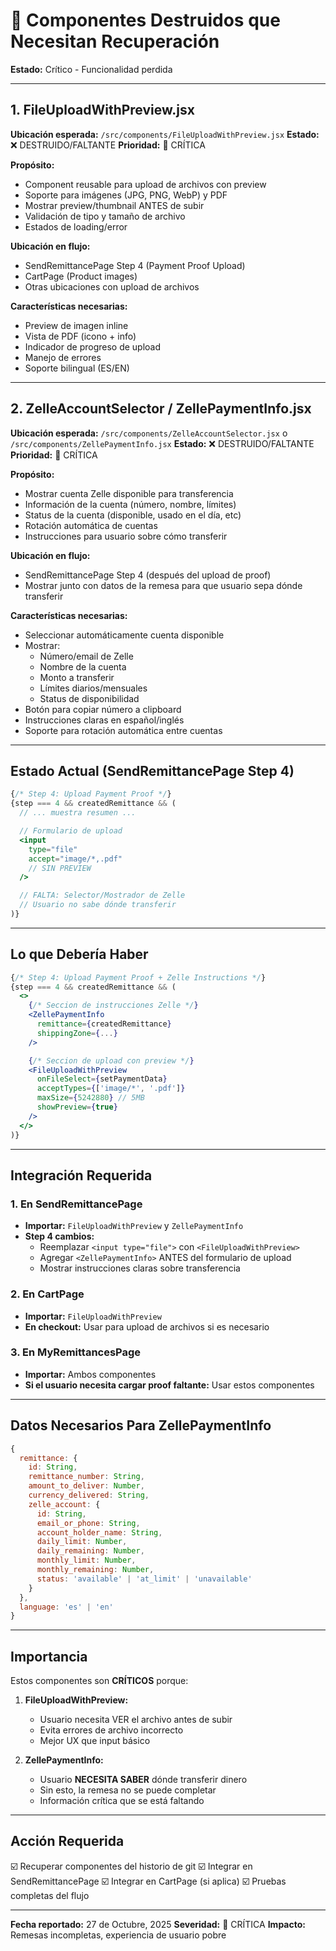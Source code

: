 # 🔴 Componentes Destruidos que Necesitan Recuperación

**Estado:** Crítico - Funcionalidad perdida

---

## 1. FileUploadWithPreview.jsx
**Ubicación esperada:** `/src/components/FileUploadWithPreview.jsx`
**Estado:** ❌ DESTRUIDO/FALTANTE
**Prioridad:** 🔴 CRÍTICA

**Propósito:**
- Component reusable para upload de archivos con preview
- Soporte para imágenes (JPG, PNG, WebP) y PDF
- Mostrar preview/thumbnail ANTES de subir
- Validación de tipo y tamaño de archivo
- Estados de loading/error

**Ubicación en flujo:**
- SendRemittancePage Step 4 (Payment Proof Upload)
- CartPage (Product images)
- Otras ubicaciones con upload de archivos

**Características necesarias:**
- Preview de imagen inline
- Vista de PDF (icono + info)
- Indicador de progreso de upload
- Manejo de errores
- Soporte bilingual (ES/EN)

---

## 2. ZelleAccountSelector / ZellePaymentInfo.jsx
**Ubicación esperada:** `/src/components/ZelleAccountSelector.jsx` o `/src/components/ZellePaymentInfo.jsx`
**Estado:** ❌ DESTRUIDO/FALTANTE
**Prioridad:** 🔴 CRÍTICA

**Propósito:**
- Mostrar cuenta Zelle disponible para transferencia
- Información de la cuenta (número, nombre, límites)
- Status de la cuenta (disponible, usado en el día, etc)
- Rotación automática de cuentas
- Instrucciones para usuario sobre cómo transferir

**Ubicación en flujo:**
- SendRemittancePage Step 4 (después del upload de proof)
- Mostrar junto con datos de la remesa para que usuario sepa dónde transferir

**Características necesarias:**
- Seleccionar automáticamente cuenta disponible
- Mostrar:
  * Número/email de Zelle
  * Nombre de la cuenta
  * Monto a transferir
  * Límites diarios/mensuales
  * Status de disponibilidad
- Botón para copiar número a clipboard
- Instrucciones claras en español/inglés
- Soporte para rotación automática entre cuentas

---

## Estado Actual (SendRemittancePage Step 4)

```jsx
{/* Step 4: Upload Payment Proof */}
{step === 4 && createdRemittance && (
  // ... muestra resumen ...

  // Formulario de upload
  <input
    type="file"
    accept="image/*,.pdf"
    // SIN PREVIEW
  />

  // FALTA: Selector/Mostrador de Zelle
  // Usuario no sabe dónde transferir
)}
```

---

## Lo que Debería Haber

```jsx
{/* Step 4: Upload Payment Proof + Zelle Instructions */}
{step === 4 && createdRemittance && (
  <>
    {/* Seccion de instrucciones Zelle */}
    <ZellePaymentInfo
      remittance={createdRemittance}
      shippingZone={...}
    />

    {/* Seccion de upload con preview */}
    <FileUploadWithPreview
      onFileSelect={setPaymentData}
      acceptTypes={['image/*', '.pdf']}
      maxSize={5242880} // 5MB
      showPreview={true}
    />
  </>
)}
```

---

## Integración Requerida

### 1. En SendRemittancePage
- **Importar:** `FileUploadWithPreview` y `ZellePaymentInfo`
- **Step 4 cambios:**
  - Reemplazar `<input type="file">` con `<FileUploadWithPreview>`
  - Agregar `<ZellePaymentInfo>` ANTES del formulario de upload
  - Mostrar instrucciones claras sobre transferencia

### 2. En CartPage
- **Importar:** `FileUploadWithPreview`
- **En checkout:** Usar para upload de archivos si es necesario

### 3. En MyRemittancesPage
- **Importar:** Ambos componentes
- **Si el usuario necesita cargar proof faltante:** Usar estos componentes

---

## Datos Necesarios Para ZellePaymentInfo

```javascript
{
  remittance: {
    id: String,
    remittance_number: String,
    amount_to_deliver: Number,
    currency_delivered: String,
    zelle_account: {
      id: String,
      email_or_phone: String,
      account_holder_name: String,
      daily_limit: Number,
      daily_remaining: Number,
      monthly_limit: Number,
      monthly_remaining: Number,
      status: 'available' | 'at_limit' | 'unavailable'
    }
  },
  language: 'es' | 'en'
}
```

---

## Importancia

Estos componentes son **CRÍTICOS** porque:

1. **FileUploadWithPreview:**
   - Usuario necesita VER el archivo antes de subir
   - Evita errores de archivo incorrecto
   - Mejor UX que input básico

2. **ZellePaymentInfo:**
   - Usuario **NECESITA SABER** dónde transferir dinero
   - Sin esto, la remesa no se puede completar
   - Información crítica que se está faltando

---

## Acción Requerida

☑️ Recuperar componentes del historio de git
☑️ Integrar en SendRemittancePage
☑️ Integrar en CartPage (si aplica)
☑️ Pruebas completas del flujo

---

**Fecha reportado:** 27 de Octubre, 2025
**Severidad:** 🔴 CRÍTICA
**Impacto:** Remesas incompletas, experiencia de usuario pobre
